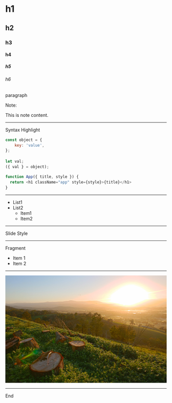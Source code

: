 # h1
## h2
### h3
#### h4
##### h5
###### h6

paragraph

Note:

This is note content.

---

Syntax Highlight

```js
const object = {
    key: 'value',
};

let val;
({ val } = object);
```

```js
function App({ title, style }) {
  return <h1 className="app" style={style}>{title}</h1>
}
```

----

- List1
- List2
    - Item1
    - Item2

----

Slide Style

<!-- .slide: data-background="#ff0000" -->

----

Fragment

- Item 1 <!-- .element: class="fragment" data-fragment-index="2" -->
- Item 2 <!-- .element: class="fragment grow" data-fragment-index="1" -->

---

![img](./parallax.jpg)

----

End
